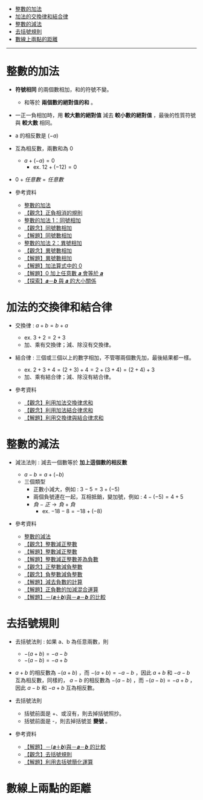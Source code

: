 * [整數的加法](#整數的加法)
* [加法的交換律和結合律](#加法的交換律和結合律)
* [整數的減法](#整數的減法)
* [去括號規則](#去括號規則)
* [數線上兩點的距離](#數線上兩點的距離)
---

# 整數的加法

- **符號相同** 的兩個數相加，和的符號不變。
	- 和等於 **兩個數的絕對值的和** 。

- 一正一負相加時，用 **較大數的絕對值** 減去 **較小數的絕對值** ，最後的性質符號與 **較大數** 相同。

- a 的相反數是 $(-a)$

- 互為相反數，兩數和為 0
  - $a + (-a) = 0$
	- ex. $12+(-12)=0$

- $0 + 任意數 = 任意數$


- 參考資料
  - [整數的加法](https://www.youtube.com/watch?v=a5FGAH0pFGQ "整數的加法")
  - [【觀念】正負相消的規則](https://www.junyiacademy.org/course-compare/math-juni/math-7/j-m7a_tmp/j-m7a-c01/j-m7a-c01-2/v/TIj-OmZm86w "【觀念】正負相消的規則")
  - [整數的加法 1：同號相加](https://youtu.be/gu28np8bHww "整數的加法 1：同號相加")
  - [【觀念】同號數相加](https://www.junyiacademy.org/course-compare/math-juni/math-7/j-m7a_tmp/j-m7a-c01/j-m7a-c01-2/v/3KFNAmX4QHw "【觀念】同號數相加")
  - [【解題】同號數相加](https://www.junyiacademy.org/course-compare/math-juni/math-7/j-m7a_tmp/j-m7a-c01/j-m7a-c01-2/v/ZHHJlYi2W8g "【解題】同號數相加")
  - [整數的加法 2：異號相加](https://youtu.be/AVZcQ3N5E1g "整數的加法 2：異號相加")
  - [【觀念】異號數相加](https://www.junyiacademy.org/course-compare/math-juni/math-7/j-m7a_tmp/j-m7a-c01/j-m7a-c01-2/v/kGNJc-Eq0RM "【觀念】異號數相加")
  - [【解題】異號數相加](https://www.junyiacademy.org/course-compare/math-juni/math-7/j-m7a_tmp/j-m7a-c01/j-m7a-c01-2/v/ChoNOTq3Yr8 "【解題】異號數相加")
  - [【解題】加法算式中的 0](https://www.junyiacademy.org/course-compare/math-juni/math-7/j-m7a_tmp/j-m7a-c01/j-m7a-c01-2/v/u48fI7JY31E "【解題】加法算式中的 0")
  - [【解題】0 加上任意數 𝒂 會等於 𝒂](https://youtu.be/M68GaWr5aQc "【解題】0 加上任意數 𝒂 會等於 𝒂")
  - [【探索】𝒂－𝒃 與 𝒂 的大小關係](https://youtu.be/u331S7iuv0g "【探索】𝒂－𝒃 與 𝒂 的大小關係")

# 加法的交換律和結合律

- 交換律 : $a+b=b+a$
	- ex. $3+2=2+3$
	- 加、乘有交換律；減、除沒有交換律。

- 結合律 : 三個或三個以上的數字相加，不管哪兩個數先加，最後結果都一樣。
	- ex. $2+3+4=(2+3)+4=2+(3+4)=(2+4)+3$
	- 加、乘有結合律；減、除沒有結合律。

- 參考資料
  - [【觀念】利用加法交換律求和](https://www.junyiacademy.org/course-compare/math-juni/math-7/j-m7a_tmp/j-m7a-c01/j-m7a-c01-2/v/tB0mZGrWYlg "【觀念】利用加法交換律求和")
  - [【觀念】利用加法結合律求和](https://www.junyiacademy.org/course-compare/math-juni/math-7/j-m7a_tmp/j-m7a-c01/j-m7a-c01-2/v/snNg_91abrU "【觀念】利用加法結合律求和")
  - [【解題】利用交換律與結合律求和](https://www.junyiacademy.org/course-compare/math-juni/math-7/j-m7a_tmp/j-m7a-c01/j-m7a-c01-2/v/VvrPzTC_Dtg "【解題】利用交換律與結合律求和")

# 整數的減法
- 減法法則 : 減去一個數等於 **加上這個數的相反數**
  - $a-b=a+(-b)$
  - 三個類型
    - 正數小減大，例如 : $3-5=3+(-5)$
    - 兩個負號連在一起，互相抵銷，變加號，例如 : $4-(-5)=4+5$
    - $負-正 \to 負+負$
      - ex. $-18-8=-18+(-8)$

- 參考資料
  - [整數的減法](https://youtu.be/AJhT4xPItAA "整數的減法")
  - [【觀念】整數減正整數](https://www.junyiacademy.org/course-compare/math-juni/math-7/j-m7a_tmp/j-m7a-c01/j-m7a-c01-2/v/W4N9BgzqNNg "【觀念】整數減正整數")
  - [【解題】整數減正整數](https://www.junyiacademy.org/course-compare/math-juni/math-7/j-m7a_tmp/j-m7a-c01/j-m7a-c01-2/v/oUT-1vpd7WE "【解題】整數減正整數")
  - [【解題】整數減正整數差為負數](https://www.junyiacademy.org/course-compare/math-juni/math-7/j-m7a_tmp/j-m7a-c01/j-m7a-c01-2/v/XLsgcSV0MQA "【解題】整數減正整數差為負數")
  - [【觀念】正整數減負整數](https://www.junyiacademy.org/course-compare/math-juni/math-7/j-m7a_tmp/j-m7a-c01/j-m7a-c01-2/v/3geOnkODwgQ "【觀念】正整數減負整數")
  - [【觀念】負整數減負整數](https://www.junyiacademy.org/course-compare/math-juni/math-7/j-m7a_tmp/j-m7a-c01/j-m7a-c01-2/v/8EUEZXSBVtY "【觀念】負整數減負整數")
  - [【解題】減去負數的計算](https://www.junyiacademy.org/course-compare/math-juni/math-7/j-m7a_tmp/j-m7a-c01/j-m7a-c01-2/v/9mPe062XMpk "【解題】減去負數的計算")
  - [【解題】正負數的加減混合運算](https://youtu.be/ojZVrlG6IQ8 "【解題】正負數的加減混合運算")
  - [【解題】－(𝒂＋𝒃)與－𝒂－𝒃 的比較](https://www.junyiacademy.org/course-compare/math-juni/math-7/j-m7a_tmp/j-m7a-c01/j-m7a-c01-2/v/B7dgUVWBDEA "【解題】－(𝒂＋𝒃)與－𝒂－𝒃 的比較")

# 去括號規則
- 去括號法則 : 如果 a、b 為任意兩數，則
	- $-(a+b)=-a-b$
	- $-(a-b)=-a+b$
- $a+b$ 的相反數為 $-(a+b)$ ，而 $-(a+b)=-a-b$ ，因此 $a+b$ 和 $-a-b$ 互為相反數，同樣的， $a-b$ 的相反數為 $-(a-b)$ ，而 $-(a-b)=-a+b$ ，因此 $a-b$ 和 $-a+b$ 互為相反數。

- 去括號法則
	- 括號前面是 +、或沒有，則去掉括號照抄。
	- 括號前面是 -，則去掉括號並 **變號** 。

- 參考資料
  - [【解題】－(𝒂＋𝒃)與－𝒂－𝒃 的比較](https://www.junyiacademy.org/course-compare/math-juni/math-7/j-m7a_tmp/j-m7a-c01/j-m7a-c01-2/v/B7dgUVWBDEA "【解題】－(𝒂＋𝒃)與－𝒂－𝒃 的比較")
  - [【觀念】去括號規則](https://www.junyiacademy.org/course-compare/math-juni/math-7/j-m7a_tmp/j-m7a-c01/j-m7a-c01-2/v/_7kBuSwlqGw "【觀念】去括號規則")
  - [【解題】利用去括號簡化運算](https://www.junyiacademy.org/course-compare/math-juni/math-7/j-m7a_tmp/j-m7a-c01/j-m7a-c01-2/v/ZYCZLzFA-48 "【解題】利用去括號簡化運算")

# 數線上兩點的距離